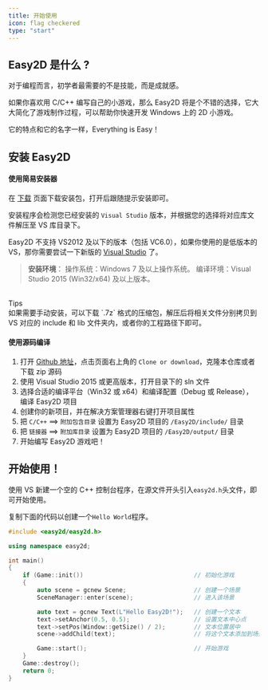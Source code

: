 ```yaml
---
title: 开始使用
icon: flag checkered
type: "start"
---
```


## Easy2D 是什么 ?

对于编程而言，初学者最需要的不是技能，而是成就感。

如果你喜欢用 C/C++ 编写自己的小游戏，那么 Easy2D 将是个不错的选择，它大大简化了游戏制作过程，可以帮助你快速开发 Windows 上的 2D 小游戏。

它的特点和它的名字一样，Everything is Easy！

## 安装 Easy2D

#### 使用简易安装器

在 [下载](/download) 页面下载安装包，打开后跟随提示安装即可。

安装程序会检测您已经安装的 `Visual Studio` 版本，并根据您的选择将对应库文件解压至 VS 库目录下。

Easy2D 不支持 VS2012 及以下的版本（包括 VC6.0），如果你使用的是低版本的 VS，那你需要尝试一下新版的 [Visual Studio](https://www.visualstudio.com/) 了。

> **安装环境**：
> 操作系统：Windows 7 及以上操作系统。
> 编译环境：Visual Studio 2015 (Win32/x64) 及以上版本。

<br/>

<div class="ui info message"><div class="header">Tips </div>
如果需要手动安装，可以下载 `.7z` 格式的压缩包，解压后将相关文件分别拷贝到 VS 对应的 include 和 lib 文件夹内，或者你的工程路径下即可。
</div>

#### 使用源码编译

1. 打开 [Github 地址](https://github.com/easy2d/easy2d)，点击页面右上角的 `Clone or download`，克隆本仓库或者下载 zip 源码
2. 使用 Visual Studio 2015 或更高版本，打开目录下的 sln 文件
3. 选择合适的编译平台（Win32 或 x64）和编译配置（Debug 或 Release），编译 Easy2D 项目
4. 创建你的新项目，并在解决方案管理器右键打开项目属性
5. 把 `C/C++` ==> `附加包含目录` 设置为 Easy2D 项目的 `/Easy2D/include/` 目录
6. 把 `链接器` ==> `附加库目录` 设置为 Easy2D 项目的 `/Easy2D/output/` 目录
7. 开始编写 Easy2D 游戏吧！

## 开始使用！

使用 VS 新建一个空的 C++ 控制台程序，在源文件开头引入`easy2d.h`头文件，即可开始使用。

复制下面的代码以创建一个`Hello World`程序。

```cpp
#include <easy2d/easy2d.h>

using namespace easy2d;

int main()
{
    if (Game::init())                               // 初始化游戏
    {
        auto scene = gcnew Scene;                   // 创建一个场景
        SceneManager::enter(scene);                 // 进入该场景

        auto text = gcnew Text(L"Hello Easy2D!");   // 创建一个文本
        text->setAnchor(0.5, 0.5);                  // 设置文本中心点
        text->setPos(Window::getSize() / 2);        // 文本位置居中
        scene->addChild(text);                      // 将这个文本添加到场景中

        Game::start();                              // 开始游戏
    }
    Game::destroy();
    return 0;
}
```

<br/>
